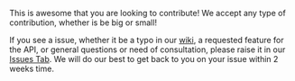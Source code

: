 This is awesome that you are looking to contribute! We accept any type of contribution, whether is be big or small!

If you see a issue, whether it be a typo in our [wiki](https://github.com/LlamasOnTheRun/Star-Wars-Rebellion-Component-Info-API/wiki), a requested feature for the API, or general questions or need of consultation, please raise it in our [Issues Tab](https://github.com/LlamasOnTheRun/Star-Wars-Rebellion-Component-Info-API/issues). We will do our best to get back to you on your issue within 2 weeks time.

